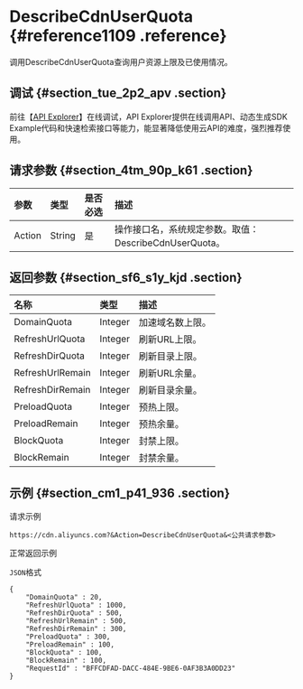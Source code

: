 # DescribeCdnUserQuota {#reference1109 .reference}

调用DescribeCdnUserQuota查询用户资源上限及已使用情况。

## 调试 {#section_tue_2p2_apv .section}

前往【[API Explorer](https://api.aliyun.com/#/?product=Cdn&api=DescribeCdnUserQuota)】在线调试，API Explorer提供在线调用API、动态生成SDK Example代码和快速检索接口等能力，能显著降低使用云API的难度，强烈推荐使用。

## 请求参数 {#section_4tm_90p_k61 .section}

|参数|类型|是否必选|描述|
|:-|:-|:---|:-|
|Action|String|是|操作接口名，系统规定参数。取值：DescribeCdnUserQuota。|

## 返回参数 {#section_sf6_s1y_kjd .section}

|名称|类型|描述|
|:-|:-|:-|
|DomainQuota|Integer|加速域名数上限。|
|RefreshUrlQuota|Integer|刷新URL上限。|
|RefreshDirQuota|Integer|刷新目录上限。|
|RefreshUrlRemain|Integer|刷新URL余量。|
|RefreshDirRemain|Integer|刷新目录余量。|
|PreloadQuota|Integer|预热上限。|
|PreloadRemain|Integer|预热余量。|
|BlockQuota|Integer|封禁上限。|
|BlockRemain|Integer|封禁余量。|

## 示例 {#section_cm1_p41_936 .section}

请求示例

``` {#codeblock_2um_3zd_pal}
https://cdn.aliyuncs.com?&Action=DescribeCdnUserQuota&<公共请求参数>
```

正常返回示例

`JSON`格式

``` {#codeblock_n3y_d0x_55t}
{
    "DomainQuota" : 20,
    "RefreshUrlQuota" : 1000,
    "RefreshDirQuota" : 500,
    "RefreshUrlRemain" : 500,
    "RefreshDirRemain" : 300,
    "PreloadQuota" : 300,
    "PreloadRemain" : 100,
    "BlockQuota" : 100,
    "BlockRemain" : 100,
    "RequestId" : "BFFCDFAD-DACC-484E-9BE6-0AF3B3A0DD23"
}
```

